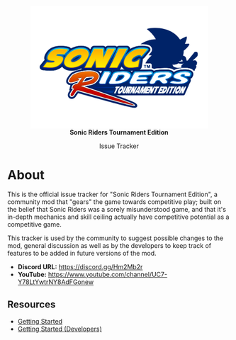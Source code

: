 <div align="center">
	<img src="./Docs/Images/Logo.png" width="400" align="center" />
	<br/>
	<strong>Sonic Riders Tournament Edition</strong><br/>
    <p>Issue Tracker</p>
</div>

# About

This is the official issue tracker for "Sonic Riders Tournament Edition", a community mod that "gears" the game towards competitive play; built on the belief that Sonic Riders was a sorely misunderstood game, and that it's in-depth mechanics and skill ceiling actually have competitive potential as a competitive game. 

This  tracker is used by the community to suggest possible changes to the mod, general discussion as well as by the developers to keep track of features to be added in future versions of the mod.

- **Discord URL:** https://discord.gg/Hm2Mb2r
- **YouTube:** https://www.youtube.com/channel/UC7-Y78LtYwtrNY8AdFGonew

## Resources
- [Getting Started](./Docs/SubmittingIssues.md)
- [Getting Started (Developers)](./Docs/Workflow.md)